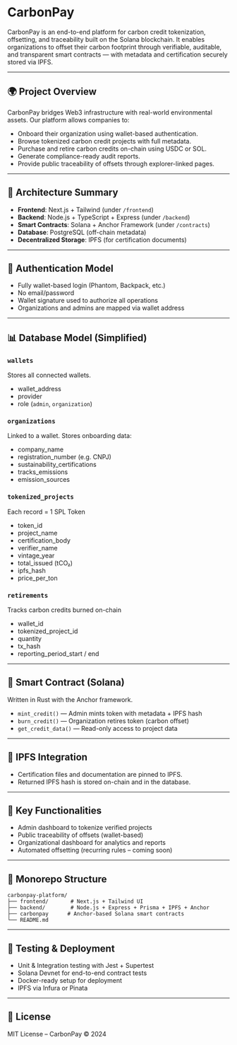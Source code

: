 # CarbonPay

CarbonPay is an end-to-end platform for carbon credit tokenization, offsetting, and traceability built on the Solana blockchain. It enables organizations to offset their carbon footprint through verifiable, auditable, and transparent smart contracts — with metadata and certification securely stored via IPFS.

---

## 🌍 Project Overview

CarbonPay bridges Web3 infrastructure with real-world environmental assets. Our platform allows companies to:

- Onboard their organization using wallet-based authentication.
- Browse tokenized carbon credit projects with full metadata.
- Purchase and retire carbon credits on-chain using USDC or SOL.
- Generate compliance-ready audit reports.
- Provide public traceability of offsets through explorer-linked pages.

---

## 🧩 Architecture Summary

- **Frontend**: Next.js + Tailwind (under `/frontend`)
- **Backend**: Node.js + TypeScript + Express (under `/backend`)
- **Smart Contracts**: Solana + Anchor Framework (under `/contracts`)
- **Database**: PostgreSQL (off-chain metadata)
- **Decentralized Storage**: IPFS (for certification documents)

---

## 🔐 Authentication Model

- Fully wallet-based login (Phantom, Backpack, etc.)
- No email/password
- Wallet signature used to authorize all operations
- Organizations and admins are mapped via wallet address

---

## 📊 Database Model (Simplified)

### `wallets`
Stores all connected wallets.
- wallet_address
- provider
- role (`admin`, `organization`)

### `organizations`
Linked to a wallet. Stores onboarding data:
- company_name
- registration_number (e.g. CNPJ)
- sustainability_certifications
- tracks_emissions
- emission_sources

### `tokenized_projects`
Each record = 1 SPL Token
- token_id
- project_name
- certification_body
- verifier_name
- vintage_year
- total_issued (tCO₂)
- ipfs_hash
- price_per_ton

### `retirements`
Tracks carbon credits burned on-chain
- wallet_id
- tokenized_project_id
- quantity
- tx_hash
- reporting_period_start / end

---

## 🔗 Smart Contract (Solana)

Written in Rust with the Anchor framework.
- `mint_credit()` — Admin mints token with metadata + IPFS hash
- `burn_credit()` — Organization retires token (carbon offset)
- `get_credit_data()` — Read-only access to project data

---

## 🔄 IPFS Integration

- Certification files and documentation are pinned to IPFS.
- Returned IPFS hash is stored on-chain and in the database.

---

## 🚀 Key Functionalities

- Admin dashboard to tokenize verified projects
- Public traceability of offsets (wallet-based)
- Organizational dashboard for analytics and reports
- Automated offsetting (recurring rules – coming soon)

---

## 📂 Monorepo Structure

```
carbonpay-platform/
├── frontend/       # Next.js + Tailwind UI
├── backend/        # Node.js + Express + Prisma + IPFS + Anchor
├── carbonpay      # Anchor-based Solana smart contracts
└── README.md
```

---

## 🧪 Testing & Deployment

- Unit & Integration testing with Jest + Supertest
- Solana Devnet for end-to-end contract tests
- Docker-ready setup for deployment
- IPFS via Infura or Pinata

---

## 📜 License

MIT License – CarbonPay © 2024
